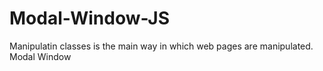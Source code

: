 # Modal-Window-JS
Manipulatin classes is the main way in which web pages are manipulated.
Modal Window
